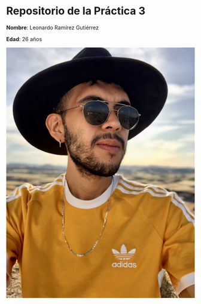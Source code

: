 # Repositorio de la Práctica 3

**Nombre**: Leonardo Ramírez Gutiérrez

**Edad**: 26 años

![Foto de perfil](/IMG/PP2.webp)
